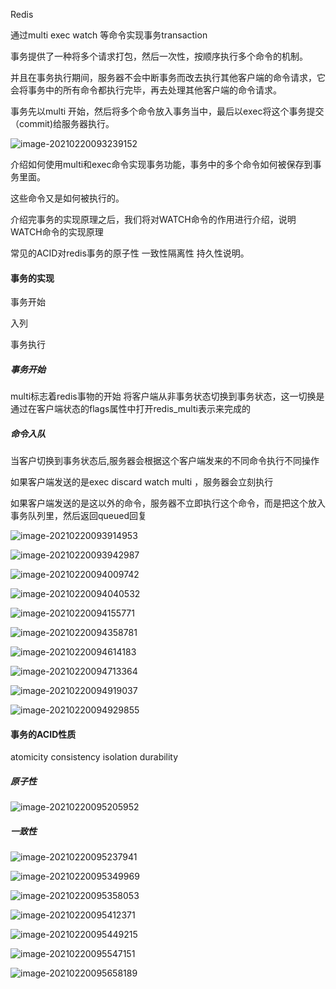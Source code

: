 Redis

通过multi exec watch 等命令实现事务transaction

事务提供了一种将多个请求打包，然后一次性，按顺序执行多个命令的机制。

并且在事务执行期间，服务器不会中断事务而改去执行其他客户端的命令请求，它会将事务中的所有命令都执行完毕，再去处理其他客户端的命令请求。

事务先以multi 开始，然后将多个命令放入事务当中，最后以exec将这个事务提交（commit)给服务器执行。

![image-20210220093239152](assets/image-20210220093239152.png)

介绍如何使用multi和exec命令实现事务功能，事务中的多个命令如何被保存到事务里面。

这些命令又是如何被执行的。

介绍完事务的实现原理之后，我们将对WATCH命令的作用进行介绍，说明WATCH命令的实现原理

常见的ACID对redis事务的原子性 一致性隔离性 持久性说明。



#### 事务的实现

事务开始

入列

事务执行

##### 事务开始

multi标志着redis事物的开始  将客户端从非事务状态切换到事务状态，这一切换是通过在客户端状态的flags属性中打开redis_multi表示来完成的

##### 命令入队

当客户切换到事务状态后,服务器会根据这个客户端发来的不同命令执行不同操作

如果客户端发送的是exec discard watch multi ，服务器会立刻执行

如果客户端发送的是这以外的命令，服务器不立即执行这个命令，而是把这个放入事务队列里，然后返回queued回复

![image-20210220093914953](assets/image-20210220093914953.png)

![image-20210220093942987](assets/image-20210220093942987.png)

![image-20210220094009742](assets/image-20210220094009742.png)

![image-20210220094040532](assets/image-20210220094040532.png)

![image-20210220094155771](assets/image-20210220094155771.png)

![image-20210220094358781](assets/image-20210220094358781.png)

![image-20210220094614183](assets/image-20210220094614183.png)

![image-20210220094713364](assets/image-20210220094713364.png)

![image-20210220094919037](assets/image-20210220094919037.png)

![image-20210220094929855](assets/image-20210220094929855.png)

#### 事务的ACID性质

atomicity consistency isolation durability

##### 原子性

![image-20210220095205952](assets/image-20210220095205952.png)

##### 一致性

![image-20210220095237941](assets/image-20210220095237941.png)

![image-20210220095349969](assets/image-20210220095349969.png)

![image-20210220095358053](assets/image-20210220095358053.png)

![image-20210220095412371](assets/image-20210220095412371.png)

![image-20210220095449215](assets/image-20210220095449215.png)

![image-20210220095547151](assets/image-20210220095547151.png)

![image-20210220095658189](assets/image-20210220095658189.png)